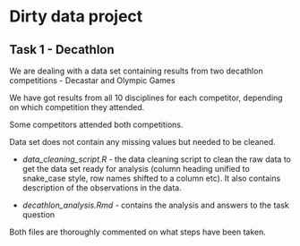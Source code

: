 # Dirty data project 
## Task 1 - Decathlon

We are dealing with a data set containing results from two decathlon competitions - Decastar and Olympic Games

We have got results from all 10 disciplines for each competitor, depending on which competition they attended.

Some competitors attended both competitions.

Data set does not contain any missing values but needed to be cleaned. 

* _data_cleaning_script.R_ - the data cleaning script to clean the raw data to get the data set ready for analysis (column heading unified to snake_case style, row names shifted to a column etc). It also contains description of the observations in the data.
 
* _decathlon_analysis.Rmd_ - contains the analysis and answers to the task question 

Both files are thoroughly commented on what steps have been taken.
